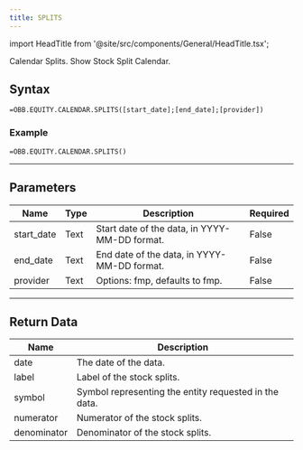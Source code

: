 ```yaml
---
title: SPLITS
---
```


<!-- markdownlint-disable MD033 -->
import HeadTitle from '@site/src/components/General/HeadTitle.tsx';

<HeadTitle title="EQUITY.CALENDAR.SPLITS | OpenBB Add-in for Excel Docs" />

Calendar Splits. Show Stock Split Calendar.

## Syntax

```excel wordwrap
=OBB.EQUITY.CALENDAR.SPLITS([start_date];[end_date];[provider])
```

### Example

```excel wordwrap
=OBB.EQUITY.CALENDAR.SPLITS()
```

---

## Parameters

| Name | Type | Description | Required |
| ---- | ---- | ----------- | -------- |
| start_date | Text | Start date of the data, in YYYY-MM-DD format. | False |
| end_date | Text | End date of the data, in YYYY-MM-DD format. | False |
| provider | Text | Options: fmp, defaults to fmp. | False |

---

## Return Data

| Name | Description |
| ---- | ----------- |
| date | The date of the data.  |
| label | Label of the stock splits.  |
| symbol | Symbol representing the entity requested in the data.  |
| numerator | Numerator of the stock splits.  |
| denominator | Denominator of the stock splits.  |
